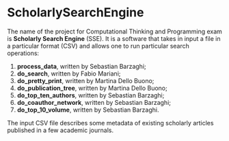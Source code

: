 # ScholarlySearchEngine

The name of the project for Computational Thinking and Programming exam is <strong>Scholarly Search Engine</strong> (SSE). It is a software that takes in input a file in a particular format (CSV) and allows one to run particular search operations:

<ol>
  <li><strong>process_data</strong>, written by Sebastian Barzaghi;</li>
  <li><strong>do_search</strong>, written by Fabio Mariani;</li>
  <li><strong>do_pretty_print</strong>, written by Martina Dello Buono;</li>
  <li><strong>do_publication_tree</strong>, written by Martina Dello Buono;</li>
  <li><strong>do_top_ten_authors</strong>, written by Sebastian Barzaghi;</li>
  <li><strong>do_coauthor_network</strong>, written by Sebastian Barzaghi;</li>
  <li><strong>do_top_10_volume</strong>, written by Sebastian Barzaghi.</li>
</ol>

The input CSV file describes some metadata of existing scholarly articles published in a few academic journals.
